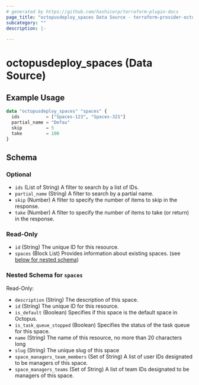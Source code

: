 ```yaml
---
# generated by https://github.com/hashicorp/terraform-plugin-docs
page_title: "octopusdeploy_spaces Data Source - terraform-provider-octopusdeploy"
subcategory: ""
description: |-
  
---
```


# octopusdeploy_spaces (Data Source)



## Example Usage

```terraform
data "octopusdeploy_spaces" "spaces" {
  ids          = ["Spaces-123", "Spaces-321"]
  partial_name = "Defau"
  skip         = 5
  take         = 100
}
```

<!-- schema generated by tfplugindocs -->
## Schema

### Optional

- `ids` (List of String) A filter to search by a list of IDs.
- `partial_name` (String) A filter to search by a partial name.
- `skip` (Number) A filter to specify the number of items to skip in the response.
- `take` (Number) A filter to specify the number of items to take (or return) in the response.

### Read-Only

- `id` (String) The unique ID for this resource.
- `spaces` (Block List) Provides information about existing spaces. (see [below for nested schema](#nestedblock--spaces))

<a id="nestedblock--spaces"></a>
### Nested Schema for `spaces`

Read-Only:

- `description` (String) The description of this space.
- `id` (String) The unique ID for this resource.
- `is_default` (Boolean) Specifies if this space is the default space in Octopus.
- `is_task_queue_stopped` (Boolean) Specifies the status of the task queue for this space.
- `name` (String) The name of this resource, no more than 20 characters long
- `slug` (String) The unique slug of this space
- `space_managers_team_members` (Set of String) A list of user IDs designated to be managers of this space.
- `space_managers_teams` (Set of String) A list of team IDs designated to be managers of this space.


